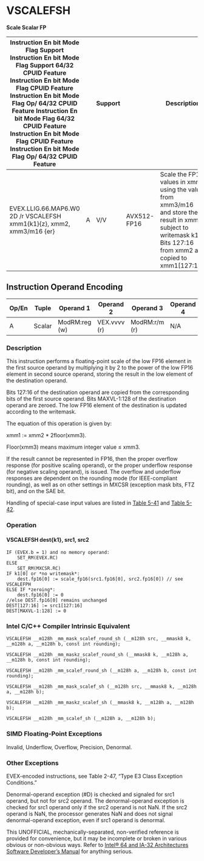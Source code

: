 # VSCALEFSH

**Scale Scalar FP**

| Instruction En bit Mode Flag Support Instruction En bit Mode Flag Support 64/32 CPUID Feature Instruction En bit Mode Flag CPUID Feature Instruction En bit Mode Flag Op/ 64/32 CPUID Feature Instruction En bit Mode Flag 64/32 CPUID Feature Instruction En bit Mode Flag CPUID Feature Instruction En bit Mode Flag Op/ 64/32 CPUID Feature |     | Support |             | Description                                                                                                                                                         |
| ---------------------------------------------------------------------------------------------------------------------------------------------------------------------------------------------------------------------------------------------------------------------------------------------------------------------------------------------- | --- | ------- | ----------- | ------------------------------------------------------------------------------------------------------------------------------------------------------------------- |
| EVEX.LLIG.66.MAP6.W0 2D /r VSCALEFSH xmm1{k1}{z}, xmm2, xmm3/m16 {er}                                                                                                                                                                                                                                                                          | A   | V/V     | AVX512-FP16 | Scale the FP16 values in xmm2 using the value from xmm3/m16 and store the result in xmm1 subject to writemask k1. Bits 127:16 from xmm2 are copied to xmm1[127:16]. |

## Instruction Operand Encoding

| Op/En | Tuple  | Operand 1     | Operand 2    | Operand 3     | Operand 4 |
| ----- | ------ | ------------- | ------------ | ------------- | --------- |
| A     | Scalar | ModRM:reg (w) | VEX.vvvv (r) | ModRM:r/m (r) | N/A       |

### Description

This instruction performs a floating-point scale of the low FP16 element in the first source operand by multiplying it by 2 to the power of the low FP16 element in second source operand, storing the result in the low element of the destination operand.

Bits 127:16 of the destination operand are copied from the corresponding bits of the first source operand. Bits MAXVL-1:128 of the destination operand are zeroed. The low FP16 element of the destination is updated according to the writemask.

The equation of this operation is given by:

xmm1 := xmm2 \* 2floor(xmm3).

Floor(xmm3) means maximum integer value ≤ xmm3.

If the result cannot be represented in FP16, then the proper overflow response (for positive scaling operand), or the proper underflow response (for negative scaling operand), is issued. The overflow and underflow responses are dependent on the rounding mode (for IEEE-compliant rounding), as well as on other settings in MXCSR (exception mask bits, FTZ bit), and on the SAE bit.

Handling of special-case input values are listed in [Table 5-41](/x86/vscalefph#tbl-5-41) and [Table 5-42](/x86/vscalefph#tbl-5-42).

### Operation

#### VSCALEFSH dest{k1}, src1, src2

```
IF (EVEX.b = 1) and no memory operand:
    SET_RM(EVEX.RC)
ELSE
    SET_RM(MXCSR.RC)
IF k1[0] or *no writemask*:
    dest.fp16[0] := scale_fp16(src1.fp16[0], src2.fp16[0]) // see VSCALEFPH
ELSE IF *zeroing*:
    dest.fp16[0] := 0
//else DEST.fp16[0] remains unchanged
DEST[127:16] := src1[127:16]
DEST[MAXVL-1:128] := 0

```

### Intel C/C++ Compiler Intrinsic Equivalent

```
VSCALEFSH __m128h _mm_mask_scalef_round_sh (__m128h src, __mmask8 k, __m128h a, __m128h b, const int rounding);

```

```
VSCALEFSH __m128h _mm_maskz_scalef_round_sh (__mmask8 k, __m128h a, __m128h b, const int rounding);

```

```
VSCALEFSH __m128h _mm_scalef_round_sh (__m128h a, __m128h b, const int rounding);

```

```
VSCALEFSH __m128h _mm_mask_scalef_sh (__m128h src, __mmask8 k, __m128h a, __m128h b);

```

```
VSCALEFSH __m128h _mm_maskz_scalef_sh (__mmask8 k, __m128h a, __m128h b);

```

```
VSCALEFSH __m128h _mm_scalef_sh (__m128h a, __m128h b);

```

### SIMD Floating-Point Exceptions

Invalid, Underflow, Overflow, Precision, Denormal.

### Other Exceptions

EVEX-encoded instructions, see Table 2-47, “Type E3 Class Exception Conditions.”

Denormal-operand exception (#​D) is checked and signaled for src1 operand, but not for src2 operand. The denormal-operand exception is checked for src1 operand only if the src2 operand is not NaN. If the src2 operand is NaN, the processor generates NaN and does not signal denormal-operand exception, even if src1 operand is denormal.

This UNOFFICIAL, mechanically-separated, non-verified reference is provided for convenience, but it may be
incomplete or broken in various obvious or non-obvious
ways. Refer to [Intel® 64 and IA-32 Architectures Software Developer’s Manual](https://software.intel.com/en-us/download/intel-64-and-ia-32-architectures-sdm-combined-volumes-1-2a-2b-2c-2d-3a-3b-3c-3d-and-4) for anything serious.
